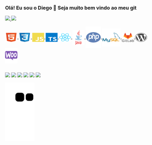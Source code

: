### Olá! Eu sou o Diego 👋 Seja muito bem vindo ao meu git
 <div>
  <a href="https://github.com/di0ego">
  <img height="160em" src="https://github-readme-stats.vercel.app/api?username=ykeido&show_icons=true&theme=midnight-purple&include_all_commits=true&count_private=true"/>
   
  <img height="160em" src="https://github-readme-stats.vercel.app/api/top-langs/?username=ykeido&layout=compact&langs_count=7&theme=midnight-purple"/>
</div>

<div style="display: inline_block"><br>
   <img align="center" alt="diego-HTML" height="30" width="40" src="https://raw.githubusercontent.com/devicons/devicon/master/icons/html5/html5-original.svg">
  <img align="center" alt="diego-CSS" height="30" width="40" src="https://raw.githubusercontent.com/devicons/devicon/master/icons/css3/css3-original.svg">
  <img align="center" alt="diego-Js" height="30" width="40" src="https://raw.githubusercontent.com/devicons/devicon/master/icons/javascript/javascript-plain.svg">
  <img align="center" alt="diego-Ts" height="30" width="40" src="https://raw.githubusercontent.com/devicons/devicon/master/icons/typescript/typescript-plain.svg">
  <img align="center" alt="diego-React" height="30" width="40" src="https://raw.githubusercontent.com/devicons/devicon/master/icons/react/react-original.svg">
  <img align="center" alt="diego-Java" height="50" width="40" src="https://github.com/devicons/devicon/blob/master/icons/java/java-original-wordmark.svg">
  <img align="center" alt="diego-PHP" height="70" width="50" src="https://github.com/devicons/devicon/blob/master/icons/php/php-plain.svg">
  <img align="center" alt="diego-MySQL" height="60" width="60" src="https://github.com/devicons/devicon/blob/master/icons/mysql/mysql-original-wordmark.svg">
  <img align="center" alt="diego-GitLab" height="30" width="40" src="https://github.com/devicons/devicon/blob/master/icons/gitlab/gitlab-original-wordmark.svg">
  <img align="center" alt="diego-WordPress" height="30" width="40" src="https://github.com/devicons/devicon/blob/master/icons/wordpress/wordpress-plain.svg">
  <img align="center" alt="diego-WooCommerce" height="50" width="40" src="https://github.com/devicons/devicon/blob/master/icons/woocommerce/woocommerce-original.svg">

</div>

  ##

<div> 
  <a href = "#" target="_blank"><img src="https://img.shields.io/badge/YouTube-FF0000?style=for-the-badge&logo=youtube&logoColor=white" target="_blank"></a>
  <a href = "#" target="_blank"><img src="https://img.shields.io/badge/-Instagram-%23E4405F?style=for-the-badge&logo=instagram&logoColor=white" target="_blank"></a>
 	<a href = "#" target="_blank"><img src="https://img.shields.io/badge/Twitch-9146FF?style=for-the-badge&logo=twitch&logoColor=white" target="_blank"></a>
  <a href = "#" target="_blank"><img src="https://img.shields.io/badge/Discord-7289DA?style=for-the-badge&logo=discord&logoColor=white" target="_blank"></a> 
  <a href = "#"><img src="https://img.shields.io/badge/-Gmail-%23333?style=for-the-badge&logo=gmail&logoColor=white" target="_blank"></a>
  <a href = "#" target="_blank"><img src="https://img.shields.io/badge/-LinkedIn-%230077B5?style=for-the-badge&logo=linkedin&logoColor=white" target="_blank"></a> 

  ![Snake animation](https://github.com/israelgms/israelgms/blob/output/github-contribution-grid-snake.svg)

</div>
